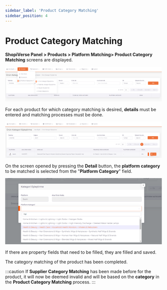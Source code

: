 ```yaml
---
sidebar_label: 'Product Category Matching'
sidebar_position: 4
---
```


# Product Category Matching

**ShopiVerse Panel > Products > Platform Matching> Product Category Matching** screens are displayed.

![ProductCategoryMatch](../products/img/ProductCategoryMatch.png)

For each product for which category matching is desired, **details** must be entered and matching processes must be done.

![ProductCategoryMatchEdit](../products/img/ProductCategoryMatchEdit.png)

On the screen opened by pressing the **Detail** button, the **platform category** to be matched is selected from the "**Platform Category**" field.

![ProductCategoryMatchEditChoose](../products/img/ProductCategoryMatchEditChoose.png)

If there are property fields that need to be filled, they are filled and saved.

The category matching of the product has been completed.
 
:::caution
If **Supplier Category Matching** has been made before for the product, it will now be deemed invalid and will be based on the **category** in the **Product Category Matching** process.
:::